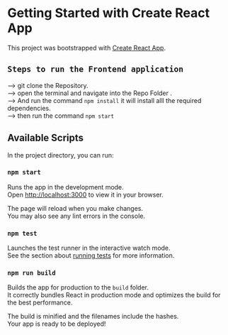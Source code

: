 # Getting Started with Create React App

This project was bootstrapped with [Create React App](https://github.com/facebook/create-react-app).

## `Steps to run the Frontend application`

--> git clone the Repository.\
--> open the terminal and navigate into the Repo Folder .\
--> And run the command `npm install` it will install alll the required dependencies.\
--> then run the command `npm start`

## Available Scripts

In the project directory, you can run:

### `npm start`

Runs the app in the development mode.\
Open [http://localhost:3000](http://localhost:3000) to view it in your browser.

The page will reload when you make changes.\
You may also see any lint errors in the console.

### `npm test`

Launches the test runner in the interactive watch mode.\
See the section about [running tests](https://facebook.github.io/create-react-app/docs/running-tests) for more information.

### `npm run build`

Builds the app for production to the `build` folder.\
It correctly bundles React in production mode and optimizes the build for the best performance.

The build is minified and the filenames include the hashes.\
Your app is ready to be deployed!



